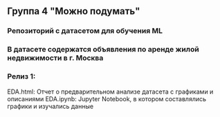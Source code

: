 ## Группа 4 "Можно подумать"

### Репозиторий с датасетом для обучения ML
### В датасете содержатся объявления по аренде жилой недвижимости в г. Москва

### Релиз 1:
EDA.html: Отчет о предварительном анализе датасета с графиками и описаниями
EDA.ipynb: Jupyter Notebook, в котором составлялись графики и изучались данные

